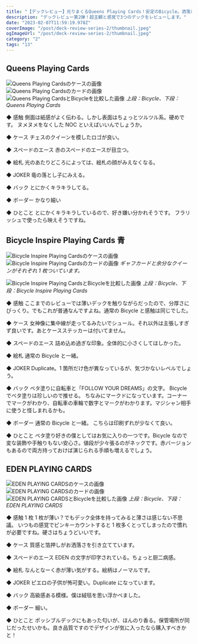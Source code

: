 ```yaml
---
title: "【デックレビュー】光りまくるQueens Playing Cards！安定のBicycle。洒落たデザインEDEN PLAYING CARDS【第2弾】"
description: "デックレビュー第2弾！超主観と感覚で3つのデックをレビューします。"
date: "2023-02-07T11:59:19.978Z"
coverImage: "/post/deck-review-series-2/thumbnail.jpeg"
ogImageUrl: "/post/deck-review-series-2/thumbnail.jpeg"
category: "2"
tags: "13"
---
```


## **Queens Playing Cards**

![Queens Playing Cardsのケースの画像](/post/deck-review-series-2/1.jpeg)
![Queens Playing Cardsのカードの画像](/post/deck-review-series-2/2.jpeg)
![Queens Playing CardsとBicycleを比較した画像](/post/deck-review-series-2/3.jpeg)
_上段：Bicycle、下段：Queens Playing Cards_

◆ 感触
側面は紙感がよく伝わる。しかし表面はちょっとツルツル系。硬めです。
ヌメヌメをなくした NOC といえばいいんでしょうか。

◆ ケース
チェスのクイーンを模したロゴが良い。

◆ スペードのエース
赤のスペードのエースが目立つ。

◆ 絵札
光のあたりどころによっては、絵札の顔がみえなくなる。

◆ JOKER
竜の落とし子にみえる。

◆ バック
とにかくキラキラしてる。

◆ ボーダー
かなり細い

◆ ひとこと
とにかくキラキラしているので、好き嫌い分かれそうです。
フラリッシュで使ったら映えそうですね。

## **Bicycle Inspire Playing Cards 青**

![Bicycle Inspire Playing Cardsのケースの画像](/post/deck-review-series-2/4.jpeg)
![Bicycle Inspire Playing Cardsのカードの画像](/post/deck-review-series-2/5.jpeg)
_ギャフカードと余分なクイーンがそれぞれ 1 枚ついています。_

![Bicycle Inspire Playing CardsとBicycleを比較した画像](/post/deck-review-series-2/6.jpeg)
_上段：Bicycle、下段：Bicycle Inspire Playing Cards_

◆ 感触
ここまでのレビューでは薄いデックを触りながらだったので、分厚さにびっくり。でもこれが普通なんですよね。通常の Bicycle と感触は同じでした。

◆ ケース
女神像に集中線が走ってるみたいでシュール。それ以外は主張しすぎず良いです。あとケースステッカーは付いてません。

◆ スペードのエース
詰め込め過ぎな印象。全体的に小さくしてほしかった。

◆ 絵札
通常の Bicycle と一緒。

◆ JOKER
Duplicate。1 箇所だけ色が異なっているが、気づかないレベルでしょう。

◆ バック
ベタ塗りに自転車と「FOLLOW YOUR DREAMS」の文字。
Bicycle でベタ塗りは珍しいので推せる。
ちなみにマークドになっています。コーナーでマークがわかり、自転車の車輪で数字とマークがわかります。マジシャン相手に使うと怪しまれるかも。

◆ ボーダー
通常の Bicycle と一緒。
こちらは印刷ずれが少なくて良い。

◆ ひとこと
ベタ塗り好きの僕としてはお気に入りの一つです。Bicycle なので変な装飾や手触りもない安心さ。値段が少々張るのがネックです。赤バージョンもあるので両方持っておけば演じられる手順も増えるでしょう。

## **EDEN PLAYING CARDS**

![EDEN PLAYING CARDSのケースの画像](/post/deck-review-series-2/7.jpeg)
![EDEN PLAYING CARDSのカードの画像](/post/deck-review-series-2/8.jpeg)
![EDEN PLAYING CARDSとBicycleを比較した画像](/post/deck-review-series-2/9.jpeg)
_上段：Bicycle、下段：EDEN PLAYING CARDS_

◆ 感触
1 枚 1 枚が薄い？でもデック全体を持ってみると薄さは感じない不思議。
いつもの感覚でピンキーカウントすると 1 枚多くとってしまったので慣れが必要ですね。硬さはちょうどいいです。

◆ ケース
質感と箔押しがお洒落さを引き立てています。

◆ スペードのエース
EDEN の文字が印字されている。ちょっと厨二病感。

◆ 絵札
なんとなーく赤が薄い気がする。絵柄はノーマルです。

◆ JOKER
ピエロの子供が怖可愛い。Duplicate になっています。

◆ バック
高級感ある模様。僕は絨毯を思い浮かべました。

◆ ボーダー
細い。

◆ ひとこと
ポッシブルデックにもあった匂いが、ほんのり香る。保管場所が同じだったせいかも。良き品質ですのでデザインが気に入ったなら購入すべきかと！
